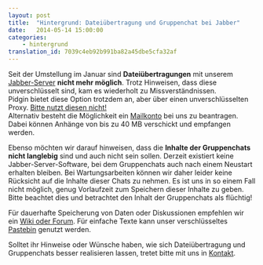 ```yaml
---
layout: post
title:  "Hintergrund: Dateiübertragung und Gruppenchat bei Jabber"
date:   2014-05-14 15:00:00
categories:
    - hintergrund
translation_id: 7039c4eb92b991ba82a45dbe5cfa32af
---
```

Seit der Umstellung im Januar sind **Dateiübertragungen** mit unserem [Jabber-Server](/service/xmpp.html) **nicht mehr möglich**. Trotz Hinweisen, dass diese unverschlüsselt sind,  kam es wiederholt zu Missverständnissen.  
Pidgin bietet diese Option trotzdem an, aber über einen unverschlüsselten Proxy. [Bitte nutzt diesen nicht!](https://wiki.systemli.org/howto/jabber#b_reitererweitert)  
Alternativ besteht die Möglichkeit ein [Mailkonto](/service/mail.html) bei uns zu beantragen. Dabei können Anhänge von bis zu 40 MB verschickt und empfangen werden.

Ebenso möchten wir darauf hinweisen, dass die **Inhalte der Gruppenchats nicht langlebig** sind und auch nicht sein sollen.
Derzeit existiert keine Jabber-Server-Software, bei dem Gruppenchats auch nach einem Neustart erhalten bleiben. Bei Wartungsarbeiten können wir daher leider keine Rücksicht auf die Inhalte dieser Chats zu nehmen.
Es ist uns in so einem Fall nicht möglich, genug Vorlaufzeit zum Speichern dieser Inhalte zu geben. Bitte beachtet dies und betrachtet den Inhalt der Gruppenchats als flüchtig!

Für dauerhafte Speicherung von Daten oder Diskussionen empfehlen wir ein [Wiki oder Forum](/service/hosting.html). Für einfache Texte kann unser verschlüsseltes [Pastebin](/service/paste.html) genutzt werden.

Solltet ihr Hinweise oder Wünsche haben, wie sich Dateiübertragung und Gruppenchats besser realisieren lassen, tretet bitte mit uns in [Kontakt](/kontakt.html).
